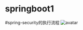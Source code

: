 # springboot1
#spring-security的执行流程
![avatar](https://mmbiz.qpic.cn/mmbiz_png/6tfIKgjKHmQ3s2X5S5kDqrSQiamlbFBs9c6553bRkkPuCTK0nxN09sBqsP2A1bYF284kcyTwIPKIOFEEHDQu1Rg/0?wx_fmt=png)
